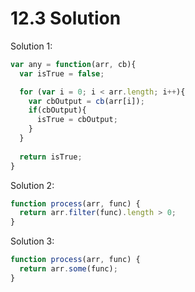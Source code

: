 # 12.3 Solution

Solution 1:  

```js
var any = function(arr, cb){
  var isTrue = false;

  for (var i = 0; i < arr.length; i++){
    var cbOutput = cb(arr[i]);
    if(cbOutput){
      isTrue = cbOutput;
    }
  }
  
  return isTrue;
}
```

Solution 2:  

```js
function process(arr, func) {
  return arr.filter(func).length > 0;
}
```

Solution 3:  

```js
function process(arr, func) {
  return arr.some(func);
}
```
